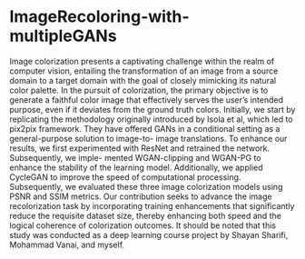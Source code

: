# ImageRecoloring-with-multipleGANs
Image colorization presents a captivating challenge within the realm of computer vision, entailing the transformation of an image from a source domain to a target domain with the goal of closely mimicking its natural color palette. In the pursuit of colorization, the primary objective is to generate a faithful color image that effectively serves the user’s intended purpose, even if it deviates from the ground truth colors. Initially, we start by replicating the methodology originally introduced by Isola et al, which led to pix2pix framework. They have offered GANs in a conditional setting as a general-purpose solution to image-to- image translations. To enhance our results, we first experimented with ResNet and retrained the network. Subsequently, we imple- mented WGAN-clipping and WGAN-PG to enhance the stability of the learning model. Additionally, we applied CycleGAN to improve the speed of computational processing. Subsequently, we evaluated these three image colorization models using PSNR and SSIM metrics. Our contribution seeks to advance the image recolorization task by incorporating training enhancements that significantly reduce the requisite dataset size, thereby enhancing both speed and the logical coherence of colorization outcomes.
It should be noted that this study was conducted as a deep learning course project by Shayan Sharifi, Mohammad Vanai, and myself.
